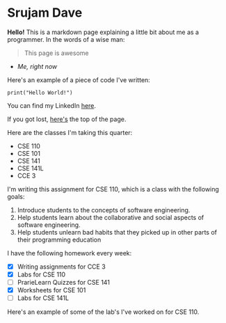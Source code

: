 # Srujam Dave

**Hello!** This is a markdown page explaining a little bit about me as a programmer. In the words of a wise man: 

> This page is awesome
* *Me, right now*

Here's an example of a piece of code I've written: 

```
print("Hello World!")
```

You can find my LinkedIn [here](edin.com/in/srujam-dave-a17098284/).

If you got lost, [here's](#srujam-dave) the top of the page.

Here are the classes I'm taking this quarter:
- CSE 110
- CSE 101
- CSE 141
- CSE 141L
- CCE 3

I'm writing this assignment for CSE 110, which is a class with the following goals:
1. Introduce students to the concepts of software engineering.
2. Help students learn about the collaborative and social aspects of software engineering.
3. Help students unlearn bad habits that they picked up in other parts of their programming education

I have the following homework every week:
- [x] Writing assignments for CCE 3
- [x] Labs for CSE 110
- [ ] PrarieLearn Quizzes for CSE 141
- [x] Worksheets for CSE 101
- [ ] Labs for CSE 141L

Here's an example of some of the lab's I've worked on for CSE 110.
